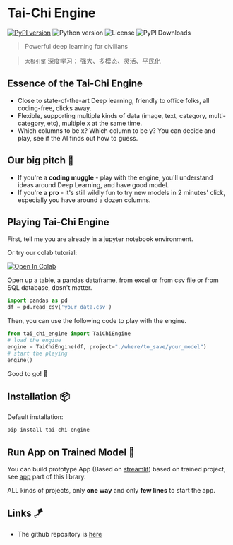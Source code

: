 # Tai-Chi Engine

[![PyPI version](https://img.shields.io/pypi/v/tai-chi-engine)](https://pypi.org/project/tai-chi-engine/)
![Python version](https://img.shields.io/pypi/pyversions/tai-chi-engine)
![License](https://img.shields.io/github/license/unpackai/tai-chi)
![PyPI Downloads](https://img.shields.io/pypi/dm/tai-chi-engine)

> Powerful deep learning for civilians

> ```太极引擎```  深度学习： 强大、多模态、灵活、平民化

## Essence of the Tai-Chi Engine
* Close to state-of-the-art Deep learning, friendly to office folks, all coding-free, clicks away.
* Flexible, supporting multiple kinds of data (image, text, category, multi-category, etc), multiple x at the same time.
* Which columns to be x? Which column to be y? You can decide and play, see if the AI finds out how to guess.

## Our big pitch 🎁
* If you're a **coding muggle** - play with the engine, you'll understand ideas around Deep Learning, and have good model.
* If you're a **pro** - it's still wildly fun to try new models in 2 minutes' click, especially you have around a dozen columns.

## Playing Tai-Chi Engine
First, tell me you are already in a jupyter notebook environment.

Or try our colab tutorial: 
<p><a href="https://colab.research.google.com/github/unpackAI/tai-chi/blob/main/nbs/tai_chi_colab.ipynb"><img data-canonical-src="https://colab.research.google.com/assets/colab-badge.svg" alt="Open In Colab" src="https://camo.githubusercontent.com/84f0493939e0c4de4e6dbe113251b4bfb5353e57134ffd9fcab6b8714514d4d1/68747470733a2f2f636f6c61622e72657365617263682e676f6f676c652e636f6d2f6173736574732f636f6c61622d62616467652e737667"></a></p>

Open up a table, a pandas dataframe, from excel or from csv file or from SQL database, dosn't matter.
```python
import pandas as pd
df = pd.read_csv('your_data.csv')
```

Then, you can use the following code to play with the engine.
```python
from tai_chi_engine import TaiChiEngine
# load the engine
engine = TaiChiEngine(df, project="./where/to_save/your_model")
# start the playing
engine()
```

Good to go! 🎸

## Installation 📦
Default installation:

```bash
pip install tai-chi-engine
```

## Run App on Trained Model 🚀
You can build prototype App (Based on [streamlit](https://streamlit.io/)) based on trained project, see [app](https://github.com/unpackAI/tai-chi/tree/main/tai_chi_engine/app) part of this library.

ALL kinds of projects, only **one way** and only **few lines** to start the app.


## Links 🪁
* The github repository is [here](https://github.com/unpackAI/tai-chi)